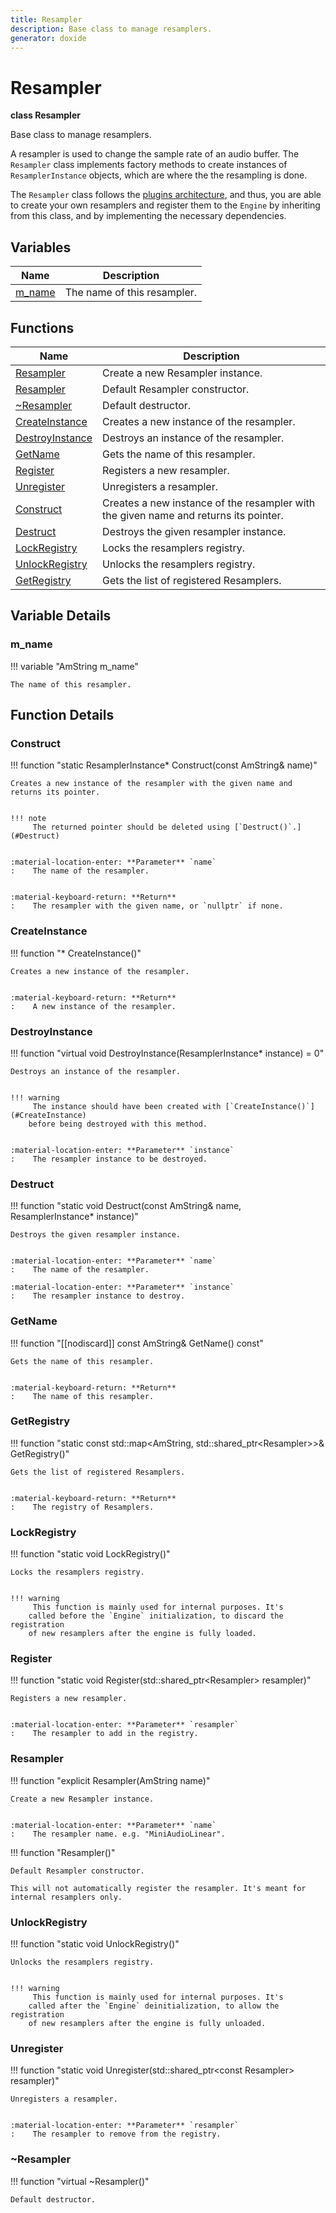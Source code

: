 ```yaml
---
title: Resampler
description: Base class to manage resamplers.
generator: doxide
---
```



# Resampler

**class  Resampler**


Base class to manage resamplers.

A resampler is used to change the sample rate of an audio buffer. The `Resampler` class implements
factory methods to create instances of `ResamplerInstance` objects, which are where the the resampling is done.

The `Resampler` class follows the [plugins architecture](/plugins/anatomy.md), and thus, you are able to create your own resamplers
and register them to the `Engine` by inheriting from this class, and by implementing the necessary dependencies.


    


## Variables

| Name | Description |
| ---- | ----------- |
| [m_name](#m_name) | The name of this resampler.  |

## Functions

| Name | Description |
| ---- | ----------- |
| [Resampler](#Resampler) | Create a new Resampler instance. |
| [Resampler](#Resampler) | Default Resampler constructor. |
| [~Resampler](#_u007eResampler) | Default destructor.  |
| [CreateInstance](#CreateInstance) | Creates a new instance of the resampler. |
| [DestroyInstance](#DestroyInstance) | Destroys an instance of the resampler. |
| [GetName](#GetName) | Gets the name of this resampler. |
| [Register](#Register) | Registers a new resampler. |
| [Unregister](#Unregister) | Unregisters a resampler. |
| [Construct](#Construct) | Creates a new instance of the resampler with the given name and returns its pointer. |
| [Destruct](#Destruct) | Destroys the given resampler instance. |
| [LockRegistry](#LockRegistry) | Locks the resamplers registry. |
| [UnlockRegistry](#UnlockRegistry) | Unlocks the resamplers registry. |
| [GetRegistry](#GetRegistry) | Gets the list of registered Resamplers. |

## Variable Details

### m_name<a name="m_name"></a>

!!! variable "AmString m_name"

    
    The name of this resampler.
             
    
    
    

## Function Details

### Construct<a name="Construct"></a>
!!! function "static ResamplerInstance&#42; Construct(const AmString&amp; name)"

    
    Creates a new instance of the resampler with the given name and returns its pointer.
    
    
    !!! note
         The returned pointer should be deleted using [`Destruct()`.](#Destruct)
    
    
    :material-location-enter: **Parameter** `name`
    :    The name of the resampler.
    
    
    :material-keyboard-return: **Return**
    :    The resampler with the given name, or `nullptr` if none.
            
    

### CreateInstance<a name="CreateInstance"></a>
!!! function "&#42; CreateInstance()"

    
    Creates a new instance of the resampler.
    
    
    :material-keyboard-return: **Return**
    :    A new instance of the resampler.
            
    

### DestroyInstance<a name="DestroyInstance"></a>
!!! function "virtual void DestroyInstance(ResamplerInstance&#42; instance) = 0"

    
    Destroys an instance of the resampler.
    
    
    !!! warning
         The instance should have been created with [`CreateInstance()`](#CreateInstance)
        before being destroyed with this method.
    
    
    :material-location-enter: **Parameter** `instance`
    :    The resampler instance to be destroyed.
                
    

### Destruct<a name="Destruct"></a>
!!! function "static void Destruct(const AmString&amp; name, ResamplerInstance&#42; instance)"

    
    Destroys the given resampler instance.
    
    
    :material-location-enter: **Parameter** `name`
    :    The name of the resampler.
        
    :material-location-enter: **Parameter** `instance`
    :    The resampler instance to destroy.
                
    

### GetName<a name="GetName"></a>
!!! function "[[nodiscard]] const AmString&amp; GetName() const"

    
    Gets the name of this resampler.
    
    
    :material-keyboard-return: **Return**
    :    The name of this resampler.
            
    

### GetRegistry<a name="GetRegistry"></a>
!!! function "static const std::map&lt;AmString, std::shared_ptr&lt;Resampler&gt;&gt;&amp; GetRegistry()"

    
    Gets the list of registered Resamplers.
    
    
    :material-keyboard-return: **Return**
    :    The registry of Resamplers.
            
    

### LockRegistry<a name="LockRegistry"></a>
!!! function "static void LockRegistry()"

    
    Locks the resamplers registry.
    
    
    !!! warning
         This function is mainly used for internal purposes. It's
        called before the `Engine` initialization, to discard the registration
        of new resamplers after the engine is fully loaded.
                
    

### Register<a name="Register"></a>
!!! function "static void Register(std::shared_ptr&lt;Resampler&gt; resampler)"

    
    Registers a new resampler.
    
    
    :material-location-enter: **Parameter** `resampler`
    :    The resampler to add in the registry.
                
    

### Resampler<a name="Resampler"></a>
!!! function "explicit Resampler(AmString name)"

    
    Create a new Resampler instance.
    
    
    :material-location-enter: **Parameter** `name`
    :    The resampler name. e.g. "MiniAudioLinear".
                
    

!!! function "Resampler()"

    
    Default Resampler constructor.
    
    This will not automatically register the resampler. It's meant for internal resamplers only.
            
    

### UnlockRegistry<a name="UnlockRegistry"></a>
!!! function "static void UnlockRegistry()"

    
    Unlocks the resamplers registry.
    
    
    !!! warning
         This function is mainly used for internal purposes. It's
        called after the `Engine` deinitialization, to allow the registration
        of new resamplers after the engine is fully unloaded.
                
    

### Unregister<a name="Unregister"></a>
!!! function "static void Unregister(std::shared_ptr&lt;const Resampler&gt; resampler)"

    
    Unregisters a resampler.
    
    
    :material-location-enter: **Parameter** `resampler`
    :    The resampler to remove from the registry.
                
    

### ~Resampler<a name="_u007eResampler"></a>
!!! function "virtual ~Resampler()"

    
    Default destructor.
             
    
    
    


